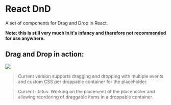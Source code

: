 # React DnD

A set of components for Drag and Drop in React.

**Note: this is still very much in it's infancy and therefore not recommended for use anywhere.**


## Drag and Drop in action:
<img src="http://kevinkroon.nl/images/react_drag_drop.gif" />

>Current version supports dragging and dropping with multiple events and custom CSS per droppable container for the placeholder.

>Current status: Working on the placement of the placeholder and allowing reordering of draggable items in a droppable container.
